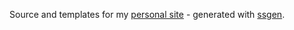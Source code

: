 Source and templates for my [personal site](https://kylemtravis.com) - generated
with [ssgen](https://github.com/ktravis/ssgen).
